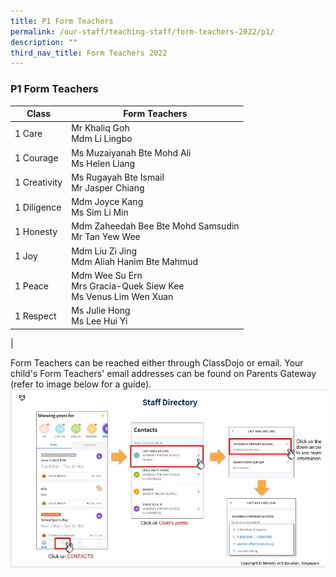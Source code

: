 ```yaml
---
title: P1 Form Teachers
permalink: /our-staff/teaching-staff/form-teachers-2022/p1/
description: ""
third_nav_title: Form Teachers 2022
---
```

### **P1 Form Teachers**

| Class| Form Teachers | 
| -------- | -------- |
| 1 Care     | Mr Khaliq Goh <br> Mdm Li Lingbo     |
| 1 Courage | Ms Muzaiyanah Bte Mohd Ali <br> Ms Helen Liang|
| 1 Creativity | Ms Rugayah Bte Ismail <br> Mr Jasper Chiang |
| 1 Diligence | Mdm Joyce Kang <br> Ms Sim Li Min | 
| 1 Honesty | Mdm Zaheedah Bee Bte Mohd Samsudin <br> Mr Tan Yew Wee | 
| 1 Joy | Mdm Liu Zi Jing <br> Mdm Aliah Hanim Bte Mahmud | 
| 1 Peace | Mdm Wee Su Ern <br> Mrs Gracia-Quek Siew Kee <br> Ms Venus Lim Wen Xuan |
| 1 Respect  | Ms Julie Hong <br> Ms Lee Hui Yi | 
|


Form Teachers can be reached either through ClassDojo or email. Your child's Form Teachers' email addresses can be found on Parents Gateway (refer to image below for a guide).
![](/images/PG-contacts2.jpg)
